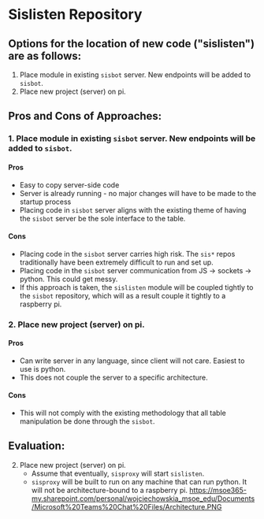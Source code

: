 # Sislisten Repository

## Options for the location of new code ("sislisten") are as follows:
1. Place module in existing `sisbot` server. New endpoints will be added to `sisbot`.
2. Place new project (server) on pi.

## Pros and Cons of Approaches:
### 1. Place module in existing `sisbot` server. New endpoints will be added to `sisbot`.
#### Pros
* Easy to copy server-side code
* Server is already running - no major changes will have to be made to the startup process
* Placing code in `sisbot` server aligns with the existing theme of having the `sisbot` server be the sole interface to the table.

#### Cons
* Placing code in the `sisbot` server carries high risk. The `sis*` repos traditionally have been extremely difficult to run and set up.
* Placing code in the `sisbot` server communication from JS -> sockets -> python. This could get messy.
* If this approach is taken, the `sislisten` module will be coupled tightly to the `sisbot` repository, which will as a result couple it tightly to a raspberry pi.


### 2. Place new project (server) on pi.
#### Pros
* Can write server in any language, since client will not care. Easiest to use is python.
* This does not couple the server to a specific architecture.

#### Cons
* This will not comply with the existing methodology that all table manipulation be done through the `sisbot`.

## Evaluation:
2. Place new project (server) on pi.
   * Assume that eventually, `sisproxy` will start `sislisten`.
   * `sisproxy` will be built to run on any machine that can run python. It will not be architecture-bound to a raspberry pi.
https://msoe365-my.sharepoint.com/personal/wojciechowskia_msoe_edu/Documents/Microsoft%20Teams%20Chat%20Files/Architecture.PNG
